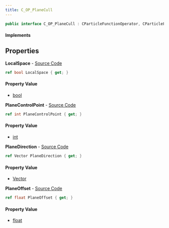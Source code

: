 ```yaml
---
title: C_OP_PlaneCull
---
```


```csharp
public interface C_OP_PlaneCull : CParticleFunctionOperator, CParticleFunction, ISchemaClass<CParticleFunction>, ISchemaClass<CParticleFunctionOperator>, ISchemaClass<C_OP_PlaneCull>, ISchemaField, ISchemaClass, INativeHandle
```

#### Implements

## Properties

**LocalSpace** - [Source Code](https://github.com/swiftly-solution/swiftlys2/blob/main/managed/src/SwiftlyS2.Generated/Schemas/Interfaces/C_OP_PlaneCull.cs#L20)

```csharp
ref bool LocalSpace { get; }
```

#### Property Value

- [bool](https://learn.microsoft.com/dotnet/api/system.boolean)

**PlaneControlPoint** - [Source Code](https://github.com/swiftly-solution/swiftlys2/blob/main/managed/src/SwiftlyS2.Generated/Schemas/Interfaces/C_OP_PlaneCull.cs#L16)

```csharp
ref int PlaneControlPoint { get; }
```

#### Property Value

- [int](https://learn.microsoft.com/dotnet/api/system.int32)

**PlaneDirection** - [Source Code](https://github.com/swiftly-solution/swiftlys2/blob/main/managed/src/SwiftlyS2.Generated/Schemas/Interfaces/C_OP_PlaneCull.cs#L18)

```csharp
ref Vector PlaneDirection { get; }
```

#### Property Value

- [Vector](/docs/api/shared/natives/vector)

**PlaneOffset** - [Source Code](https://github.com/swiftly-solution/swiftlys2/blob/main/managed/src/SwiftlyS2.Generated/Schemas/Interfaces/C_OP_PlaneCull.cs#L22)

```csharp
ref float PlaneOffset { get; }
```

#### Property Value

- [float](https://learn.microsoft.com/dotnet/api/system.single)

